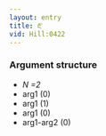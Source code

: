 ```yaml
---
layout: entry
title: རྔ་
vid: Hill:0422
---
```

### Argument structure
* _N =2_
* arg1 (0)
* arg1 (1)
* arg1 (0)
* arg1-arg2 (0)
